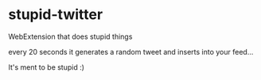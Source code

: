 # stupid-twitter
WebExtension that does stupid things


every 20 seconds it generates a random tweet and inserts into your feed...

It's ment to be stupid :)


